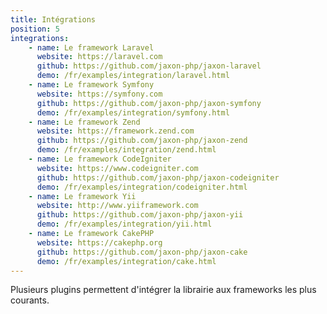 ```yaml
---
title: Intégrations
position: 5
integrations:
    - name: Le framework Laravel
      website: https://laravel.com
      github: https://github.com/jaxon-php/jaxon-laravel
      demo: /fr/examples/integration/laravel.html
    - name: Le framework Symfony
      website: https://symfony.com
      github: https://github.com/jaxon-php/jaxon-symfony
      demo: /fr/examples/integration/symfony.html
    - name: Le framework Zend
      website: https://framework.zend.com
      github: https://github.com/jaxon-php/jaxon-zend
      demo: /fr/examples/integration/zend.html
    - name: Le framework CodeIgniter
      website: https://www.codeigniter.com
      github: https://github.com/jaxon-php/jaxon-codeigniter
      demo: /fr/examples/integration/codeigniter.html
    - name: Le framework Yii
      website: http://www.yiiframework.com
      github: https://github.com/jaxon-php/jaxon-yii
      demo: /fr/examples/integration/yii.html
    - name: Le framework CakePHP
      website: https://cakephp.org
      github: https://github.com/jaxon-php/jaxon-cake
      demo: /fr/examples/integration/cake.html
---
```


Plusieurs plugins permettent d'intégrer la librairie aux frameworks les plus courants.
